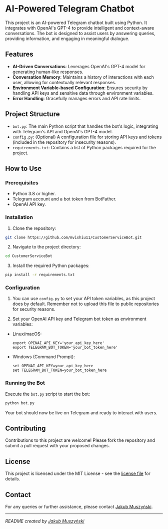# AI-Powered Telegram Chatbot

This project is an AI-powered Telegram chatbot built using Python. It integrates with OpenAI's GPT-4 to provide intelligent and context-aware conversations. The bot is designed to assist users by answering queries, providing information, and engaging in meaningful dialogue.

## Features

- **AI-Driven Conversations**: Leverages OpenAI's GPT-4 model for generating human-like responses.
- **Conversation Memory**: Maintains a history of interactions with each user, allowing for contextually relevant responses.
- **Environment Variable-based Configuration**: Ensures security by handling API keys and sensitive data through environment variables.
- **Error Handling**: Gracefully manages errors and API rate limits.

## Project Structure

- `bot.py`: The main Python script that handles the bot's logic, integrating with Telegram's API and OpenAI's GPT-4 model.
- `config.py`: (Optional) A configuration file for storing API keys and tokens (included in the repository for insecurity reasons).
- `requirements.txt`: Contains a list of Python packages required for the project.

## How to Use

### Prerequisites

- Python 3.8 or higher.
- Telegram account and a bot token from BotFather.
- OpenAI API key.

### Installation

1. Clone the repository:

```bash
git clone https://github.com/mvishiu11/CustomerServiceBot.git
```

2. Navigate to the project directory:

```bash
cd CustomerServiceBot
```

3. Install the required Python packages:

```bash
pip install -r requirements.txt
```


### Configuration

1. You can use `config.py` to set your API token variables, as this project does by default. Remember not to upload this file to public repositories for security reasons.

2. Set your OpenAI API key and Telegram bot token as environment variables:
- Linux/macOS:
  ```
  export OPENAI_API_KEY='your_api_key_here'
  export TELEGRAM_BOT_TOKEN='your_bot_token_here'
  ```
- Windows (Command Prompt):
  ```
  set OPENAI_API_KEY=your_api_key_here
  set TELEGRAM_BOT_TOKEN=your_bot_token_here
  ```

### Running the Bot

Execute the `bot.py` script to start the bot:

```bash
python bot.py
```


Your bot should now be live on Telegram and ready to interact with users.

## Contributing

Contributions to this project are welcome! Please fork the repository and submit a pull request with your proposed changes.

## License

This project is licensed under the MIT License - see the [license file](LICENSE) for details.

## Contact

For any queries or further assistance, please contact [Jakub Muszyński](mailto:jakub.m.muszynski@gmail.com).

---

*README created by [Jakub Muszyński](https://github.com/mvishiu11)*
